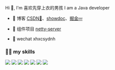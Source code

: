 Hi 👋, I'm 喜欢先穿上衣的男孩
I am a Java developer

- 🔭 博客 [CSDN💬](https://blog.csdn.net/2401_83462572)、[showdoc](http://localhost/web/#/item/index)、[掘金💤](https://juejin.cn/user/2043351625371911)

- 🌱 组件项目 [netty-server](https://gitee.com/jialibo/netty-server)

-  💬 wechat xhxcsydnh

### 👨‍💻 my skills
![](https://img.shields.io/badge/-Java-4C7491?style=flat-square&logo=java&logoColor=fff)
![](https://img.shields.io/badge/-Spring-5FB832?style=flat-square&logo=Spring&logoColor=fff)
![](https://img.shields.io/badge/-Docker-2496ED?style=flat-square&logo=Docker&logoColor=fff)
![](https://img.shields.io/badge/-Linux-000000?style=flat-square&logo=Linux&logoColor=fff)
![](https://img.shields.io/badge/-MySQL-4479A1?style=flat-square&logo=MySQL&logoColor=fff)
![](https://img.shields.io/badge/-Redis-DC382D?style=flat-square&logo=Redis&logoColor=fff)
![](https://img.shields.io/badge/-Git-E84E31?style=flat-square&logo=Git&logoColor=fff)
